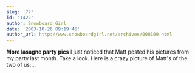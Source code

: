 ```yaml
---
slug: '77'
id: '1422'
author: Snowboard Girl
date: '2003-10-26 09:19:46'
author_url: http://www.snowboardgirl.net/archives/000109.html
---
```

<strong>More lasagne party pics</strong>
I just noticed that Matt posted his pictures from my party last month. Take a look. Here is a crazy picture of Matt's of the two of us:...
